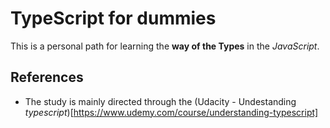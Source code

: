 # TypeScript for dummies
This is a personal path for learning the **way of the Types** in the *JavaScript*.

## References
* The study is mainly directed through the (Udacity - Undestanding _typescript_)[https://www.udemy.com/course/understanding-typescript]
